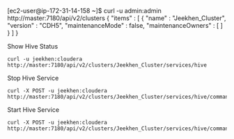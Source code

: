 [ec2-user@ip-172-31-14-158 ~]$ curl -u admin:admin http://master:7180/api/v2/clusters
{
  "items" : [ {
    "name" : "Jeekhen_Cluster",
    "version" : "CDH5",
    "maintenanceMode" : false,
    "maintenanceOwners" : [ ]
  } ]
}

Show Hive Status

```
curl -u jeekhen:cloudera http://master:7180/api/v2/clusters/Jeekhen_Cluster/services/hive
```

Stop Hive Service

```
curl -X POST -u jeekhen:cloudera http://master:7180/api/v2/clusters/Jeekhen_Cluster/services/hive/commands/stop

```

Start Hive Service

```
curl -X POST -u jeekhen:cloudera http://master:7180/api/v2/clusters/Jeekhen_Cluster/services/hive/commands/start

```